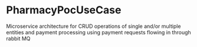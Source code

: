 # PharmacyPocUseCase
Microservice architecture for CRUD operations of single and/or multiple entities and payment processing using payment requests flowing in through rabbit MQ

